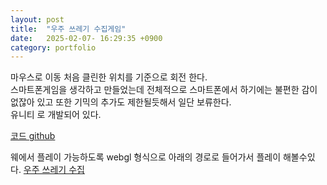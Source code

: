 ```yaml
---
layout: post
title:  "우주 쓰레기 수집게임"
date:   2025-02-07- 16:29:35 +0900
category: portfolio
---
```

마우스로 이동 처음 클린한 위치를 기준으로 회전 한다.  스마트폰게임을 생각하고 만들었는데 전체적으로 스마트폰에서 하기에는 불편한 감이 없잖아 있고 또한 기믹의 추가도 제한될듯해서 일단 보류한다.  유니티 로 개발되어 있다.  [코드 github](https://github.com/Mrochu/space_garbage_collection_testver)웨에서 플레이 가능하도록 webgl 형식으로 아래의 경로로 들어가서 플레이 해볼수있다.[우주 쓰레기 수집](https://mrochu.github.io/space_garbage_collection_testver_web/)